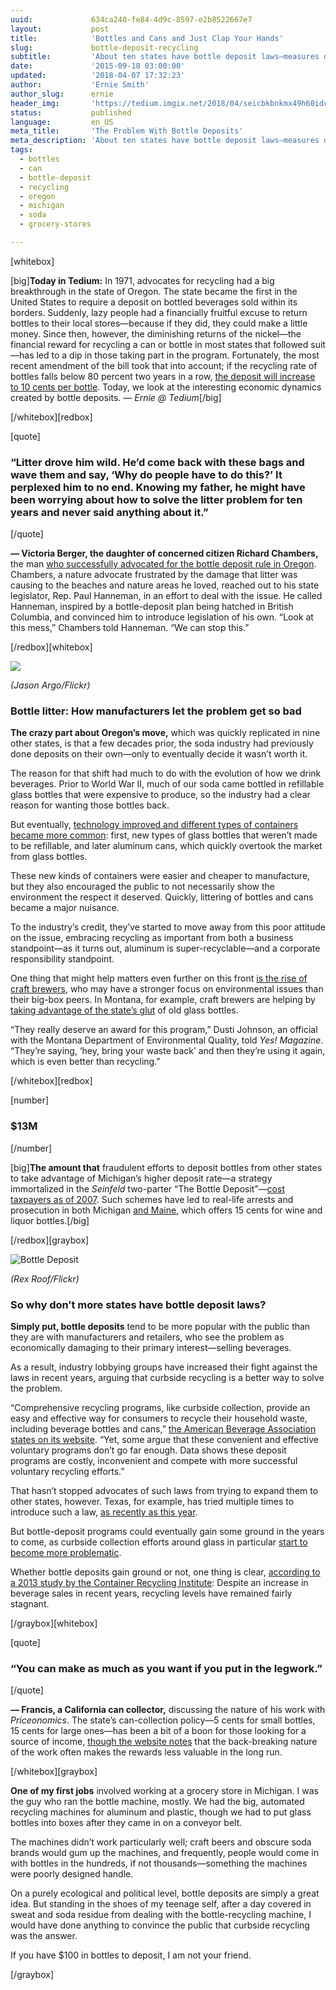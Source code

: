 ```yaml
---
uuid:             634ca240-fe84-4d9c-8597-e2b8522667e7
layout:           post
title:            'Bottles and Cans and Just Clap Your Hands'
slug:             bottle-deposit-recycling
subtitle:         'About ten states have bottle deposit laws—measures designed to get you to bring your bottles back for recycling. Why aren''t they more common?'
date:             '2015-09-18 03:00:00'
updated:          '2018-04-07 17:32:23'
author:           'Ernie Smith'
author_slug:      ernie
header_img:       'https://tedium.imgix.net/2018/04/seicbkbnkmx49h60idce.gif'
status:           published
language:         en_US
meta_title:       'The Problem With Bottle Deposits'
meta_description: 'About ten states have bottle deposit laws—measures designed to get you to bring your bottles back for recycling. Why aren''t they more common?'
tags:
  - bottles
  - can
  - bottle-deposit
  - recycling
  - oregon
  - michigan
  - soda
  - grocery-stores

---
```


[whitebox]

[big]**Today in Tedium:** In 1971, advocates for recycling had a big breakthrough in the state of Oregon. The state became the first in the United States to require a deposit on bottled beverages sold within its borders. Suddenly, lazy people had a financially fruitful excuse to return bottles to their local stores—because if they did, they could make a little money. Since then, however, the diminishing returns of the nickel—the financial reward for recycling a can or bottle in most states that followed suit—has led to a dip in those taking part in the program. Fortunately, the most recent amendment of the bill took that into account; if the recycling rate of bottles falls below 80 percent two years in a row, [the deposit will increase to 10 cents per bottle](http://www.kval.com/news/local/Oregon-bottle-deposit-hike-likely-as-redemption-falls--320387321.html). Today, we look at the interesting economic dynamics created by bottle deposits. *— Ernie @ Tedium*[/big]

[/whitebox][redbox]

[quote]
### “Litter drove him wild. He’d come back with these bags and wave them and say, ‘Why do people have to do this?’ It perplexed him to no end. Knowing my father, he might have been worrying about how to solve the litter problem for ten years and never said anything about it.”
[/quote]

**— Victoria Berger, the daughter of concerned citizen Richard Chambers,** the man [who successfully advocated for the bottle deposit rule in Oregon](http://www.jstor.org/stable/20614609). Chambers, a nature advocate frustrated by the damage that litter was causing to the beaches and nature areas he loved, reached out to his state legislator, Rep. Paul Hanneman, in an effort to deal with the issue. He called Hanneman, inspired by a bottle-deposit plan being hatched in British Columbia, and convinced him to introduce legislation of his own. “Look at this mess,” Chambers told Hanneman. “We can stop this.”

[/redbox][whitebox]

![](https://tedium.imgix.net/2018/04/s51d3y9xmbzt6ux5g2cc.jpg)

*(Jason Argo/Flickr)*

### Bottle litter: How manufacturers let the problem get so bad

**The crazy part about Oregon’s move,** which was quickly replicated in nine other states, is that a few decades prior, the soda industry had previously done  deposits on their own—only to eventually decide it wasn’t worth it.

The reason for that shift had much to do with the evolution of how we drink beverages. Prior to World War II, much of our soda came bottled in refillable glass bottles that were expensive to produce, so the industry had a clear reason for wanting those bottles back.

But eventually, [technology improved and different types of containers became more common](http://refillables.grrn.org/content/americas-experience-refillable-beverage-containers): first, new types of glass bottles that weren’t made to be refillable, and later aluminum cans, which quickly overtook the market from glass bottles.

These new kinds of containers were easier and cheaper to manufacture, but they also encouraged the public to not necessarily show the environment the respect it deserved. Quickly, littering of bottles and cans became a major nuisance.

To the industry’s credit, they’ve started to move away from this poor attitude on the issue, embracing recycling as important from both a business standpoint—as it turns out, aluminum is super-recyclable—and a corporate responsibility standpoint.

One thing that might help matters even further on this front [is the rise of craft brewers](http://associationsnow.com/2015/05/craft-brewers-aluminum-association-yes-can/), who may have a stronger focus on environmental issues than their big-box peers. In Montana, for example, craft brewers are helping by [taking advantage of the state’s glut](http://www.yesmagazine.org/planet/montana-glass-bottle-recycling-craft-brewers-20150827) of old glass bottles.

“They really deserve an award for this program,” Dusti Johnson, an official with the Montana Department of Environmental Quality, told *Yes! Magazine*. “They’re saying, ‘hey, bring your waste back’ and then they’re using it again, which is even better than recycling.” 

[/whitebox][redbox]

[number]
### $13M
[/number]

[big]**The amount that** fraudulent efforts to deposit bottles from other states to take advantage of Michigan’s higher deposit rate—a strategy immortalized in the *Seinfeld* two-parter “The Bottle Deposit”—[cost taxpayers as of 2007](http://www.foxnews.com/story/2007/09/28/michigan-officials-bust-bottle-deposit-fraud-ring.html). Such schemes have led to real-life arrests and prosecution in both Michigan [and Maine](http://www.salon.com/2011/02/11/seinfeld_bottle_deposit_maine_scam/), which offers 15 cents for wine and liquor bottles.[/big]

[/redbox][graybox]

![Bottle Deposit](https://tedium.imgix.net/2018/04/nqrac2yvkmxroh31pvyz.jpg)

*(Rex Roof/Flickr)*

### So why don’t more states have bottle deposit laws?

**Simply put, bottle deposits** tend to be more popular with the public than they are with manufacturers and retailers, who see the problem as economically damaging to their primary interest—selling beverages.

As a result, industry lobbying groups have increased their fight against the laws in recent years, arguing that curbside recycling is a better way to solve the problem.

“Comprehensive recycling programs, like curbside collection, provide an easy and effective way for consumers to recycle their household waste, including beverage bottles and cans,” [the American Beverage Association states on its website](http://www.ameribev.org/environment/deposits-taxes/). “Yet, some argue that these convenient and effective voluntary programs don’t go far enough. Data shows these deposit programs are costly, inconvenient and compete with more successful voluntary recycling efforts.”

That hasn’t stopped advocates of such laws from trying to expand them to other states, however. Texas, for example, has tried multiple times to introduce such a law, [as recently as this year](http://waste360.com/glass/inside-texas-potential-bottle-bill).

But bottle-deposit programs could eventually gain some ground in the years to come, as curbside collection efforts around glass in particular [start to become more problematic](http://www.wsj.com/articles/high-costs-put-cracks-in-glass-recycling-programs-1429695003).

Whether bottle deposits gain ground or not, one thing is clear, [according to a 2013 study by the Container Recycling Institute](http://www.container-recycling.org/index.php/publications/2013-bottled-up-report): Despite an increase in beverage sales in recent years, recycling levels have remained fairly stagnant.

[/graybox][whitebox]

[quote]
### “You can make as much as you want if you put in the legwork.”
[/quote]

**— Francis, a California can collector,** discussing the nature of his work with *Priceonomics*. The state’s can-collection policy—5 cents for small bottles, 15 cents for large ones—has been a bit of a boon for those looking for a source of income, [though the website notes](http://priceonomics.com/making-a-living-collecting-cans/) that the back-breaking nature of the work often makes the rewards less valuable in the long run.

[/whitebox][graybox]

**One of my first jobs** involved working at a grocery store in Michigan. I was the guy who ran the bottle machine, mostly. We had the big, automated recycling machines for aluminum and plastic, though we had to put glass bottles into boxes after they came in on a conveyor belt.

The machines didn’t work particularly well; craft beers and obscure soda brands would gum up the machines, and frequently, people would come in with bottles in the hundreds, if not thousands—something the machines were poorly designed handle.

On a purely ecological and political level, bottle deposits are simply a great idea. But standing in the shoes of my teenage self, after a day covered in sweat and soda residue from dealing with the bottle-recycling machine, I would have done anything to convince the public that curbside recycling was the answer.

If you have $100 in bottles to deposit, I am not your friend.

[/graybox]
